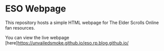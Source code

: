 # ESO Webpage

This repository hosts a simple HTML webpage for The Elder Scrolls Online fan resources.

You can view the live webpage [here]https://unvailedsmoke.github.io/eso.rp.blog.github.io/

